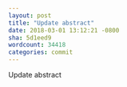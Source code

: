 ```yaml
---
layout: post
title: "Update abstract"
date: 2018-03-01 13:12:21 -0800
sha: 5d1eed9
wordcount: 34418
categories: commit
---
```

Update abstract
